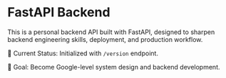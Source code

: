# FastAPI Backend

This is a personal backend API built with FastAPI, designed to sharpen backend engineering skills, deployment, and production workflow.

🚀 Current Status: Initialized with `/version` endpoint.

🎯 Goal: Become Google-level system design and backend development.
